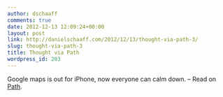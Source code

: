 ```yaml
---
author: dschaaff
comments: true
date: 2012-12-13 12:09:24+00:00
layout: post
link: http://danielschaaff.com/2012/12/13/thought-via-path-3/
slug: thought-via-path-3
title: Thought via Path
wordpress_id: 203
---
```


Google maps is out for iPhone, now everyone can calm down. – Read on [Path](https://path.com/p/3vZPQq).
